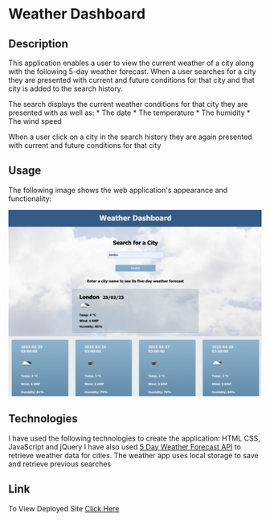 #  Weather Dashboard

## Description
This application enables a user to view the current weather of a city along with the following 5-day weather forecast.
When a user searches for a city they are presented with current and future conditions for that city and that city is added to the search history.
 
 The search displays the current weather conditions for that city they are presented with as well as:
    * The date
    * The temperature
    * The humidity
    * The wind speed

When a user click on a city in the search history they are again presented with current and future conditions for that city

## Usage

The following image shows the web application's appearance and functionality:

![The weather app includes a search option, a list of cities, and a five-day forecast and current weather conditions for London.](./assets/images/weatherApp.png)

## Technologies

I have used the following technologies to create the application: HTML CSS, JavaScript and jQuery 
I have also used [5 Day Weather Forecast API](https://openweathermap.org/forecast5) to retrieve weather data for cities. 
The weather app uses local storage to save and retrieve previous searches


## Link
To View Deployed Site [Click Here](https://ayahxsheikh.github.io/weather-app/)

